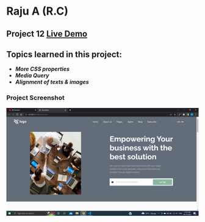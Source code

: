# Raju A (R.C)

## Project 12 [Live Demo](https://live-projec-12.netlify.app/)

## Topics learned in this project:

- **_More CSS properties_**
- **_Media Query_**
- **_Alignment of texts & images_**

### Project Screenshot

![screenshot](/screenshot.png)

